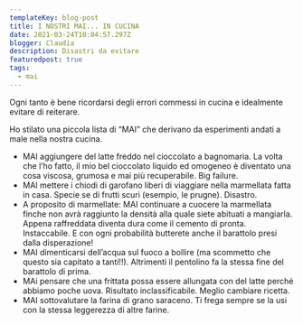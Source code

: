 ```yaml
---
templateKey: blog-post
title: I NOSTRI MAI... IN CUCINA
date: 2021-03-24T10:04:57.297Z
blogger: Claudia
description: Disastri da evitare
featuredpost: true
tags:
  - mai
---
```

Ogni tanto è bene ricordarsi degli errori commessi in cucina e idealmente evitare di reiterare.

Ho stilato una piccola lista di “MAI” che derivano da esperimenti andati a male nella nostra cucina.

* MAI aggiungere del latte freddo nel cioccolato a bagnomaria. La volta che l’ho fatto, il mio bel cioccolato liquido ed omogeneo è diventato una cosa viscosa, grumosa e mai più recuperabile. Big failure.
* MAI mettere i chiodi di garofano liberi di viaggiare nella marmellata fatta in casa. Specie se di frutti scuri (esempio, le prugne). Disastro.
* A proposito di marmellate: MAI continuare a cuocere la marmellata finche non avrà raggiunto la densità alla quale siete abituati a mangiarla. Appena raffreddata diventa dura come il cemento di pronta. Instaccabile. E con ogni probabilità butterete anche il barattolo presi dalla disperazione!
* MAI dimenticarsi dell’acqua sul fuoco a bollire (ma scommetto che questo sia capitato a tanti!!). Altrimenti il pentolino fa la stessa fine del barattolo di prima.
* MAi pensare che una frittata possa essere allungata con del latte perché abbiamo poche uova. Risultato inclassificabile. Meglio cambiare ricetta.
* MAI sottovalutare la farina di grano saraceno. Ti frega sempre se la usi con la stessa leggerezza di altre farine.